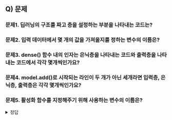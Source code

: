 ## Q) 문제
### 문제1. 딥러닝의 구조를 짜고 층을 설정하는 부분을 나타내는 코드는?
### 문제2. 입력 데이터에서 몇 개의 값을 가져올지를 정하는 변수의 이름은?
### 문제3. dense() 함수 내의 인자는 은닉층을 나타내는 코드와 출력층을 나타내는 코드에서 각각 몇개씩인가요?
### 문제4. model.add()로 시작되는 라인이 두 개가 아닌 세개라면 입력층, 은닉층, 출력층은 각각 몇개씩인가요?
### 문제5. 활성화 함수를 지정해주기 위해 사용하는 변수의 이름은?




<details><summary> 정답 </summary>
<p>
  
  문제1 답: model = Sequential()
  문제2 답: input_dim
  문제3 답: 은닉층에서는 3개, 출력층에서는 2개의 인자가 있으므로 답은 3, 2개 입니다.
  문제4 답: 입력층은 항상 1개, 출력층도 항상 1개이고, model.add()로 시작되는 라인이 두 개였다면 은닉층과 출력층이 각각 1개씩 만들어졌다는 의미였겠지만, 두 개가 아닌 세개의 라인이 작성되었기에 은닉층이 2개 만들어졌다고 볼 수 있기에 답은 1, 2, 1 개 입니다.
  문제5 답: activation

</p>

